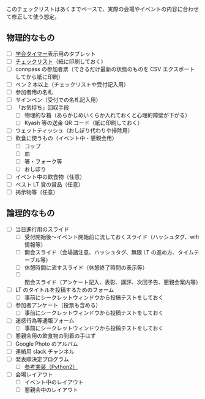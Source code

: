 このチェックリストはあくまでベースで、実際の会場やイベントの内容に合わせて修正して使う想定。

## 物理的なもの

- [ ] [学会タイマー](http://maruta.github.io/timekeeper/)表示用のタブレット
- [ ] [チェックリスト](./チェックリスト.md)（紙に印刷しておく）
- [ ] connpass の参加者票（できるだけ最新の状態のものを CSV エクスポートしてから紙に印刷）
- [ ] ペン 2 本以上（チェックリストや受付記入用）
- [ ] 参加者用の名札
- [ ] サインペン（受付での名札記入用）
- [ ] 「お気持ち」回収手段
    - [ ] 物理的な箱（あらかじめいくらか入れておくと心理的障壁が下がる）
    - [ ] Kyash 等の送金 QR コード（紙に印刷しておく）
- [ ] ウェットティッシュ（おしぼり代わりや掃除用）
- [ ] 飲食に使うもの（イベント中・懇親会用）
    - [ ] コップ
    - [ ] 皿
    - [ ] 箸・フォーク等
    - [ ] おしぼり
- [ ] イベント中の飲食物（任意）
- [ ] ベスト LT 賞の賞品（任意）
- [ ] 掲示物等（任意）

## 論理的なもの

- [ ] 当日進行用のスライド
    - [ ] 受付開始後〜イベント開始前に流しておくスライド（ハッシュタグ、wifi 情報等）
    - [ ] 開会スライド（会場諸注意、ハッシュタグ、無限 LT の進め方、タイムテーブル等）
    - [ ] 休憩時間に流すスライド（休憩終了時間の表示等）
    - [ ] 閉会スライド（アンケート記入、表彰、講評、次回予告、懇親会案内等）
- [ ] LT のタイトルを投稿するためのフォーム
    - [ ] 事前にシークレットウィンドウから投稿テストをしておく
- [ ] 参加者アンケート（投票も含める）
    - [ ] 事前にシークレットウィンドウから投稿テストをしておく
- [ ] 迷惑行為等通報フォーム
    - [ ] 事前にシークレットウィンドウから投稿テストをしておく
- [ ] 懇親会用の飲食物の到着の手はず
- [ ] Google Photo のアルバム
- [ ] 連絡用 slack チャンネル
- [ ] 発表順決定プログラム
    - [ ] [参考実装（Python2）](./shuffle.py)
- [ ] 会場レイアウト
    - [ ] イベント中のレイアウト
    - [ ] 懇親会中のレイアウト
